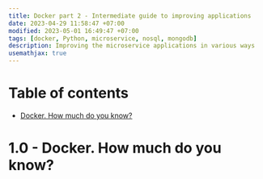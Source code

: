 ```yaml
---
title: Docker part 2 - Intermediate guide to improving applications
date: 2023-04-29 11:58:47 +07:00
modified: 2023-05-01 16:49:47 +07:00
tags: [docker, Python, microservice, nosql, mongodb]
description: Improving the microservice applications in various ways
usemathjax: true
---
```



# Table of contents
- [Docker. How much do you know?](#preface)

# 1.0 - Docker. How much do you know?  <a name="preface"></a>
